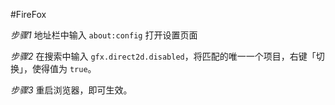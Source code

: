 #FireFox

*步骤1* 地址栏中输入 `about:config` 打开设置页面

*步骤2* 在搜索中输入 `gfx.direct2d.disabled`，将匹配的唯一一个项目，右键「切换」，使得值为 `true`。

*步骤3* 重启浏览器，即可生效。
